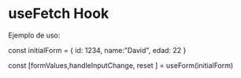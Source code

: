# useFetch Hook

Ejemplo de uso:

const initialForm = {
    id: 1234,
    name:"David",
    edad: 22
}

const [formValues,handleInputChange, reset ] = useForm(initialForm)
